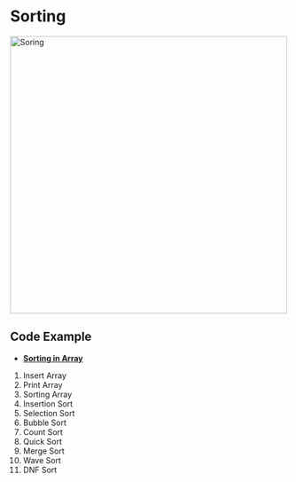 # **Sorting**

<img src="https://www.101computing.net/wp/wp-content/uploads/Merge-Sort-Algorithm.png" alt="Soring" width="500">

## Code Example
- **[Sorting in Array](SortInArray.cpp)**
1. Insert Array
2. Print Array
3. Sorting Array
4. Insertion Sort
5. Selection Sort
6. Bubble Sort
7. Count Sort
8. Quick Sort
9. Merge Sort
10. Wave Sort
11. DNF Sort